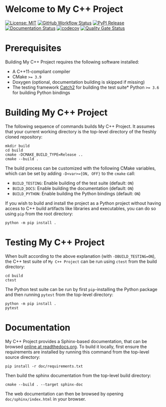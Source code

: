 # Welcome to My C++ Project

[![License: MIT](https://img.shields.io/badge/License-MIT-yellow.svg)](https://opensource.org/licenses/MIT)
[![GitHub Workflow Status](https://img.shields.io/github/workflow/status/dokempf/test-github-actions-cookiecutter-cpp-project/CI)](https://github.com/dokempf/test-github-actions-cookiecutter-cpp-project/actions?query=workflow%3ACI)
[![PyPI Release](https://img.shields.io/pypi/v/citest.svg)](https://pypi.org/project/citest)
[![Documentation Status](https://readthedocs.org/projects/test-github-actions-cookiecutter-cpp-project/badge/)](https://test-github-actions-cookiecutter-cpp-project.readthedocs.io/)
[![codecov](https://codecov.io/gh/dokempf/test-github-actions-cookiecutter-cpp-project/branch/main/graph/badge.svg)](https://codecov.io/gh/dokempf/test-github-actions-cookiecutter-cpp-project)
[![Quality Gate Status](https://sonarcloud.io/api/project_badges/measure?project=dokempf_test-github-actions-cookiecutter-cpp-project&metric=alert_status)](https://sonarcloud.io/dashboard?id=dokempf_test-github-actions-cookiecutter-cpp-project)

# Prerequisites

Building My C++ Project requires the following software installed:

* A C++11-compliant compiler
* CMake `>= 3.9`
* Doxygen (optional, documentation building is skipped if missing)
* The testing framework [Catch2](https://github.com/catchorg/Catch2) for building the test suite* Python `>= 3.6` for building Python bindings

# Building My C++ Project

The following sequence of commands builds My C++ Project.
It assumes that your current working directory is the top-level directory
of the freshly cloned repository:

```
mkdir build
cd build
cmake -DCMAKE_BUILD_TYPE=Release ..
cmake --build .
```

The build process can be customized with the following CMake variables,
which can be set by adding `-D<var>={ON, OFF}` to the `cmake` call:

* `BUILD_TESTING`: Enable building of the test suite (default: `ON`)
* `BUILD_DOCS`: Enable building the documentation (default: `ON`)
* `BUILD_PYTHON`: Enable building the Python bindings (default: `ON`)


If you wish to build and install the project as a Python project without
having access to C++ build artifacts like libraries and executables, you
can do so using `pip` from the root directory:

```
python -m pip install .
```

# Testing My C++ Project

When built according to the above explanation (with `-DBUILD_TESTING=ON`),
the C++ test suite of `My C++ Project` can be run using
`ctest` from the build directory:

```
cd build
ctest
```

The Python test suite can be run by first `pip`-installing the Python package
and then running `pytest` from the top-level directory:

```
python -m pip install .
pytest
```

# Documentation

My C++ Project provides a Sphinx-based documentation, that can
be browsed [online at readthedocs.org](https://citest.readthedocs.io).
To build it locally, first ensure the requirements are installed by running this command from the top-level source directory:

```
pip install -r doc/requirements.txt
```

Then build the sphinx documentation from the top-level build directory:

```
cmake --build . --target sphinx-doc
```

The web documentation can then be browsed by opening `doc/sphinx/index.html` in your browser.
